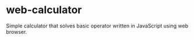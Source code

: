 # web-calculator
Simple calculator that solves basic operator written in JavaScript using web browser.
